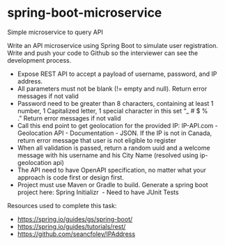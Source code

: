 # spring-boot-microservice
Simple microservice to query API

Write an API microservice using Spring Boot to simulate user registration. Write and push your code to Github so the interviewer can see the development process.

- Expose REST API to accept a payload of username, password, and IP address.
- All parameters must not be blank (!= empty and null). Return error messages if not valid
- Password need to be greater than 8 characters, containing at least 1 number, 1 Capitalized letter, 1 special character in this set “_ # $ % .” Return error messages if not valid
- Call this end point to get geolocation for the provided IP: IP-API.com - Geolocation API - Documentation - JSON. If the IP is not in Canada, return error message that user is not eligible to register
- When all validation is passed, return a random uuid and a welcome message with his username and his City Name (resolved using ip-geolocation api)
- The API need to have OpenAPI specification, no matter what your approach is code first or design first.
- Project must use Maven or Gradle to build. Generate a spring boot project here: Spring Initializr 
- Need to have JUnit Tests

Resources used to complete this task:

- https://spring.io/guides/gs/spring-boot/
- https://spring.io/guides/tutorials/rest/
- https://github.com/seancfoley/IPAddress 